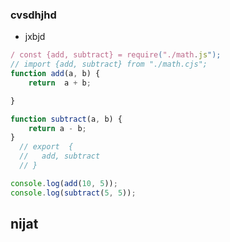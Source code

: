 ###  cvsdhjhd ###
* jxbjd
```javascript
/ const {add, subtract} = require("./math.js");
// import {add, subtract} from "./math.cjs";
function add(a, b) {
    return  a + b;

}

function subtract(a, b) {
    return a - b;
}
  // export  {
  //   add, subtract
  // }

console.log(add(10, 5));
console.log(subtract(5, 5)); 
```
## nijat ##